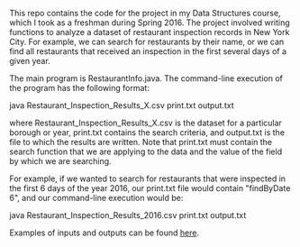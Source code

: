 This repo contains the code for the project in my Data Structures course, which I took as a freshman during Spring 2016. The project involved writing functions to analyze a dataset of restaurant inspection records in New York City. For example, we can search for restaurants by their name, or we can find all restaurants that received an inspection in the first several days of a given year.

The main program is RestaurantInfo.java. The command-line execution of the program has the following format:

java Restaurant_Inspection_Results_X.csv print.txt output.txt

where Restaurant_Inspection_Results_X.csv is the dataset for a particular borough or year, print.txt contains the search criteria, and output.txt is the file to which the results are written. Note that print.txt must contain the search function that we are applying to the data and the value of the field by which we are searching.

For example, if we wanted to search for restaurants that were inspected in the first 6 days of the year 2016, our print.txt file would contain "findByDate 6", and our command-line execution would be:

java Restaurant_Inspection_Results_2016.csv print.txt output.txt

Examples of inputs and outputs can be found [here](example_commands).
